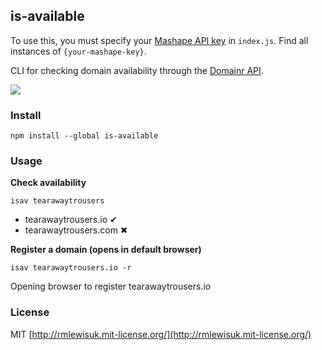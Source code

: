 ## is-available

To use this, you must specify your [Mashape API key](http://docs.mashape.com/api-keys) in `index.js`. Find all instances of `{your-mashape-key}`.

CLI for checking domain availability through the [Domainr API](https://domainr.com/api).

![](isav.gif)

### Install

`npm install --global is-available`

### Usage

**Check availability**

`isav tearawaytrousers`

- tearawaytrousers.io ✔︎
- tearawaytrousers.com ✖

**Register a domain (opens in default browser)**

`isav tearawaytrousers.io -r`

Opening browser to register tearawaytrousers.io

### License

MIT [http://rmlewisuk.mit-license.org/](http://rmlewisuk.mit-license.org/)


